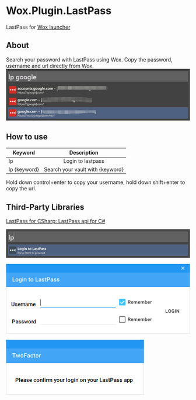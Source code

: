 # Wox.Plugin.LastPass
LastPass for [Wox launcher](http://www.wox.one/)

## About
Search your password with LastPass using Wox. Copy the password, username and url directly from Wox.
![](https://raw.githubusercontent.com/1461748123/Wox.Plugin.LastPass/master/Readme/search.png)

## How to use
| Keyword        | Description                     |
| -------------  |:-------------------------------:|
| lp             | Login to lastpass               | 
| lp {keyword}   | Search your vault with {keyword}|

Hold down control+enter to copy your username, hold down shift+enter to copy the url.

## Third-Party Libraries
[LastPass for CSharp: LastPass api for C#](https://github.com/detunized/lastpass-sharp)

![](https://github.com/1461748123/Wox.Plugin.LastPass/blob/master/Readme/login1.png)

![](https://github.com/1461748123/Wox.Plugin.LastPass/blob/master/Readme/login2.png)

![](https://github.com/1461748123/Wox.Plugin.LastPass/blob/master/Readme/twofactor.png)
